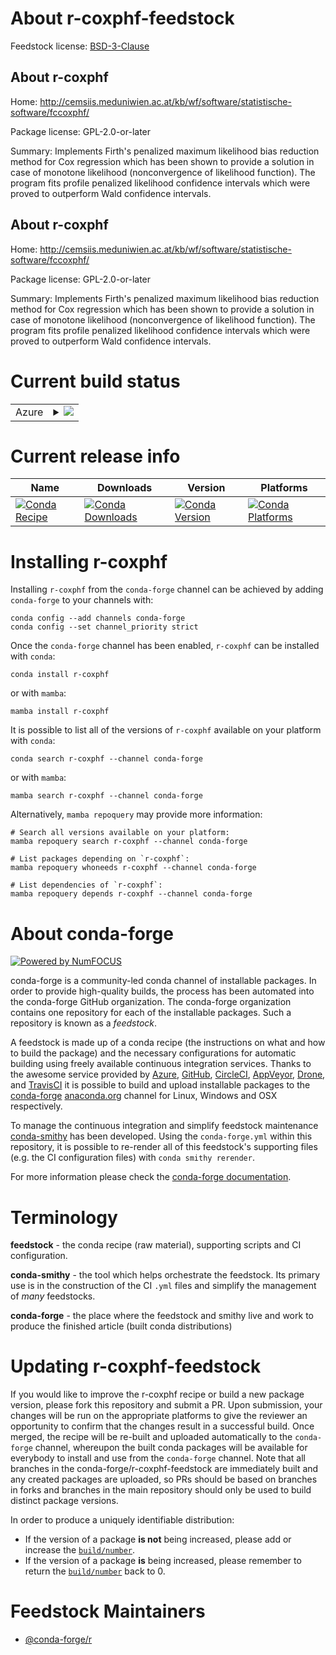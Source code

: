 About r-coxphf-feedstock
========================

Feedstock license: [BSD-3-Clause](https://github.com/conda-forge/r-coxphf-feedstock/blob/main/LICENSE.txt)


About r-coxphf
--------------

Home: http://cemsiis.meduniwien.ac.at/kb/wf/software/statistische-software/fccoxphf/

Package license: GPL-2.0-or-later

Summary: Implements Firth's penalized maximum likelihood bias reduction method  for Cox regression which has been shown to provide a solution in case of monotone likelihood (nonconvergence of likelihood function). The program fits profile penalized likelihood confidence intervals which were proved to outperform Wald confidence intervals.

About r-coxphf
--------------

Home: http://cemsiis.meduniwien.ac.at/kb/wf/software/statistische-software/fccoxphf/

Package license: GPL-2.0-or-later

Summary: Implements Firth's penalized maximum likelihood bias reduction method  for Cox regression which has been shown to provide a solution in case of monotone likelihood (nonconvergence of likelihood function). The program fits profile penalized likelihood confidence intervals which were proved to outperform Wald confidence intervals.

Current build status
====================


<table>
    
  <tr>
    <td>Azure</td>
    <td>
      <details>
        <summary>
          <a href="https://dev.azure.com/conda-forge/feedstock-builds/_build/latest?definitionId=4213&branchName=main">
            <img src="https://dev.azure.com/conda-forge/feedstock-builds/_apis/build/status/r-coxphf-feedstock?branchName=main">
          </a>
        </summary>
        <table>
          <thead><tr><th>Variant</th><th>Status</th></tr></thead>
          <tbody><tr>
              <td>linux_64_r_base4.4</td>
              <td>
                <a href="https://dev.azure.com/conda-forge/feedstock-builds/_build/latest?definitionId=4213&branchName=main">
                  <img src="https://dev.azure.com/conda-forge/feedstock-builds/_apis/build/status/r-coxphf-feedstock?branchName=main&jobName=linux&configuration=linux%20linux_64_r_base4.4" alt="variant">
                </a>
              </td>
            </tr><tr>
              <td>linux_64_r_base4.5</td>
              <td>
                <a href="https://dev.azure.com/conda-forge/feedstock-builds/_build/latest?definitionId=4213&branchName=main">
                  <img src="https://dev.azure.com/conda-forge/feedstock-builds/_apis/build/status/r-coxphf-feedstock?branchName=main&jobName=linux&configuration=linux%20linux_64_r_base4.5" alt="variant">
                </a>
              </td>
            </tr><tr>
              <td>osx_64_r_base4.4</td>
              <td>
                <a href="https://dev.azure.com/conda-forge/feedstock-builds/_build/latest?definitionId=4213&branchName=main">
                  <img src="https://dev.azure.com/conda-forge/feedstock-builds/_apis/build/status/r-coxphf-feedstock?branchName=main&jobName=osx&configuration=osx%20osx_64_r_base4.4" alt="variant">
                </a>
              </td>
            </tr><tr>
              <td>osx_64_r_base4.5</td>
              <td>
                <a href="https://dev.azure.com/conda-forge/feedstock-builds/_build/latest?definitionId=4213&branchName=main">
                  <img src="https://dev.azure.com/conda-forge/feedstock-builds/_apis/build/status/r-coxphf-feedstock?branchName=main&jobName=osx&configuration=osx%20osx_64_r_base4.5" alt="variant">
                </a>
              </td>
            </tr><tr>
              <td>win_64_r_base4.4</td>
              <td>
                <a href="https://dev.azure.com/conda-forge/feedstock-builds/_build/latest?definitionId=4213&branchName=main">
                  <img src="https://dev.azure.com/conda-forge/feedstock-builds/_apis/build/status/r-coxphf-feedstock?branchName=main&jobName=win&configuration=win%20win_64_r_base4.4" alt="variant">
                </a>
              </td>
            </tr><tr>
              <td>win_64_r_base4.5</td>
              <td>
                <a href="https://dev.azure.com/conda-forge/feedstock-builds/_build/latest?definitionId=4213&branchName=main">
                  <img src="https://dev.azure.com/conda-forge/feedstock-builds/_apis/build/status/r-coxphf-feedstock?branchName=main&jobName=win&configuration=win%20win_64_r_base4.5" alt="variant">
                </a>
              </td>
            </tr>
          </tbody>
        </table>
      </details>
    </td>
  </tr>
</table>

Current release info
====================

| Name | Downloads | Version | Platforms |
| --- | --- | --- | --- |
| [![Conda Recipe](https://img.shields.io/badge/recipe-r--coxphf-green.svg)](https://anaconda.org/conda-forge/r-coxphf) | [![Conda Downloads](https://img.shields.io/conda/dn/conda-forge/r-coxphf.svg)](https://anaconda.org/conda-forge/r-coxphf) | [![Conda Version](https://img.shields.io/conda/vn/conda-forge/r-coxphf.svg)](https://anaconda.org/conda-forge/r-coxphf) | [![Conda Platforms](https://img.shields.io/conda/pn/conda-forge/r-coxphf.svg)](https://anaconda.org/conda-forge/r-coxphf) |

Installing r-coxphf
===================

Installing `r-coxphf` from the `conda-forge` channel can be achieved by adding `conda-forge` to your channels with:

```
conda config --add channels conda-forge
conda config --set channel_priority strict
```

Once the `conda-forge` channel has been enabled, `r-coxphf` can be installed with `conda`:

```
conda install r-coxphf
```

or with `mamba`:

```
mamba install r-coxphf
```

It is possible to list all of the versions of `r-coxphf` available on your platform with `conda`:

```
conda search r-coxphf --channel conda-forge
```

or with `mamba`:

```
mamba search r-coxphf --channel conda-forge
```

Alternatively, `mamba repoquery` may provide more information:

```
# Search all versions available on your platform:
mamba repoquery search r-coxphf --channel conda-forge

# List packages depending on `r-coxphf`:
mamba repoquery whoneeds r-coxphf --channel conda-forge

# List dependencies of `r-coxphf`:
mamba repoquery depends r-coxphf --channel conda-forge
```


About conda-forge
=================

[![Powered by
NumFOCUS](https://img.shields.io/badge/powered%20by-NumFOCUS-orange.svg?style=flat&colorA=E1523D&colorB=007D8A)](https://numfocus.org)

conda-forge is a community-led conda channel of installable packages.
In order to provide high-quality builds, the process has been automated into the
conda-forge GitHub organization. The conda-forge organization contains one repository
for each of the installable packages. Such a repository is known as a *feedstock*.

A feedstock is made up of a conda recipe (the instructions on what and how to build
the package) and the necessary configurations for automatic building using freely
available continuous integration services. Thanks to the awesome service provided by
[Azure](https://azure.microsoft.com/en-us/services/devops/), [GitHub](https://github.com/),
[CircleCI](https://circleci.com/), [AppVeyor](https://www.appveyor.com/),
[Drone](https://cloud.drone.io/welcome), and [TravisCI](https://travis-ci.com/)
it is possible to build and upload installable packages to the
[conda-forge](https://anaconda.org/conda-forge) [anaconda.org](https://anaconda.org/)
channel for Linux, Windows and OSX respectively.

To manage the continuous integration and simplify feedstock maintenance
[conda-smithy](https://github.com/conda-forge/conda-smithy) has been developed.
Using the ``conda-forge.yml`` within this repository, it is possible to re-render all of
this feedstock's supporting files (e.g. the CI configuration files) with ``conda smithy rerender``.

For more information please check the [conda-forge documentation](https://conda-forge.org/docs/).

Terminology
===========

**feedstock** - the conda recipe (raw material), supporting scripts and CI configuration.

**conda-smithy** - the tool which helps orchestrate the feedstock.
                   Its primary use is in the construction of the CI ``.yml`` files
                   and simplify the management of *many* feedstocks.

**conda-forge** - the place where the feedstock and smithy live and work to
                  produce the finished article (built conda distributions)


Updating r-coxphf-feedstock
===========================

If you would like to improve the r-coxphf recipe or build a new
package version, please fork this repository and submit a PR. Upon submission,
your changes will be run on the appropriate platforms to give the reviewer an
opportunity to confirm that the changes result in a successful build. Once
merged, the recipe will be re-built and uploaded automatically to the
`conda-forge` channel, whereupon the built conda packages will be available for
everybody to install and use from the `conda-forge` channel.
Note that all branches in the conda-forge/r-coxphf-feedstock are
immediately built and any created packages are uploaded, so PRs should be based
on branches in forks and branches in the main repository should only be used to
build distinct package versions.

In order to produce a uniquely identifiable distribution:
 * If the version of a package **is not** being increased, please add or increase
   the [``build/number``](https://docs.conda.io/projects/conda-build/en/latest/resources/define-metadata.html#build-number-and-string).
 * If the version of a package **is** being increased, please remember to return
   the [``build/number``](https://docs.conda.io/projects/conda-build/en/latest/resources/define-metadata.html#build-number-and-string)
   back to 0.

Feedstock Maintainers
=====================

* [@conda-forge/r](https://github.com/orgs/conda-forge/teams/r/)

